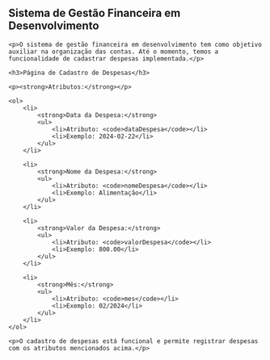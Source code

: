 
<h2>Sistema de Gestão Financeira em Desenvolvimento</h2>

    <p>O sistema de gestão financeira em desenvolvimento tem como objetivo auxiliar na organização das contas. Até o momento, temos a funcionalidade de cadastrar despesas implementada.</p>

    <h3>Página de Cadastro de Despesas</h3>

    <p><strong>Atributos:</strong></p>

    <ol>
        <li>
            <strong>Data da Despesa:</strong>
            <ul>
                <li>Atributo: <code>dataDespesa</code></li>
                <li>Exemplo: 2024-02-22</li>
            </ul>
        </li>

        <li>
            <strong>Nome da Despesa:</strong>
            <ul>
                <li>Atributo: <code>nomeDespesa</code></li>
                <li>Exemplo: Alimentação</li>
            </ul>
        </li>

        <li>
            <strong>Valor da Despesa:</strong>
            <ul>
                <li>Atributo: <code>valorDespesa</code></li>
                <li>Exemplo: 800.00</li>
            </ul>
        </li>

        <li>
            <strong>Mês:</strong>
            <ul>
                <li>Atributo: <code>mes</code></li>
                <li>Exemplo: 02/2024</li>
            </ul>
        </li>
    </ol>

    <p>O cadastro de despesas está funcional e permite registrar despesas com os atributos mencionados acima.</p>
